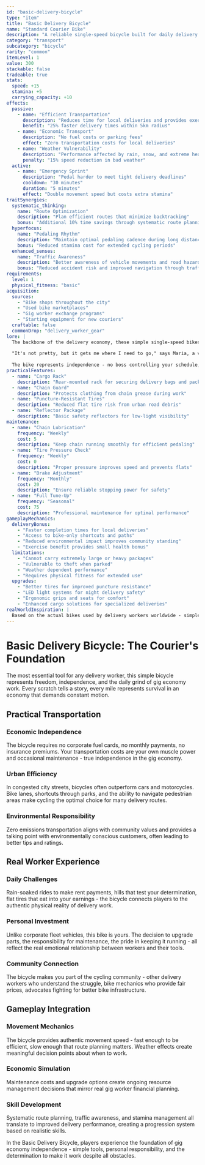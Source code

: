 ```yaml
---
id: "basic-delivery-bicycle"
type: "item"
title: "Basic Delivery Bicycle"
name: "Standard Courier Bike"
description: "A reliable single-speed bicycle built for daily delivery work with reinforced frame and cargo rack"
category: "transport"
subcategory: "bicycle"
rarity: "common"
itemLevel: 1
value: 300
stackable: false
tradeable: true
stats:
  speed: +15
  stamina: +5
  carrying_capacity: +10
effects:
  passive:
    - name: "Efficient Transportation"
      description: "Reduces time for local deliveries and provides exercise benefit"
      benefit: "25% faster delivery times within 5km radius"
    - name: "Economic Transport"
      description: "No fuel costs or parking fees"
      effect: "Zero transportation costs for local deliveries"
    - name: "Weather Vulnerability"
      description: "Performance affected by rain, snow, and extreme heat"
      penalty: "15% speed reduction in bad weather"
  active:
    - name: "Emergency Sprint"
      description: "Pedal harder to meet tight delivery deadlines"
      cooldown: "30 minutes"
      duration: "5 minutes"
      effect: "Double movement speed but costs extra stamina"
traitSynergies:
  systematic_thinking:
    name: "Route Optimization"
    description: "Plan efficient routes that minimize backtracking"
    bonus: "Additional 10% time savings through systematic route planning"
  hyperfocus:
    name: "Pedaling Rhythm"
    description: "Maintain optimal pedaling cadence during long distances"
    bonus: "Reduced stamina cost for extended cycling periods"
  enhanced_senses:
    name: "Traffic Awareness"
    description: "Better awareness of vehicle movements and road hazards"
    bonus: "Reduced accident risk and improved navigation through traffic"
requirements:
  level: 1
  physical_fitness: "basic"
acquisition:
  sources:
    - "Bike shops throughout the city"
    - "Used bike marketplaces"
    - "Gig worker exchange programs"
    - "Starting equipment for new couriers"
  craftable: false
  commonDrop: "delivery_worker_gear"
lore: |
  The backbone of the delivery economy, these simple single-speed bikes can be seen on every street corner. Built to withstand daily use, they're designed for reliability over speed or comfort. Most delivery workers customize theirs with additional lights, better seats, and cargo solutions.
  
  "It's not pretty, but it gets me where I need to go," says Maria, a veteran food delivery worker. "I've put thousands of kilometers on this bike, and it's still running. Can't say that about most cars in this city."
  
  The bike represents independence - no boss controlling your schedule, no gas prices eating your profits, no parking tickets draining your earnings. Just you, the road, and the next delivery.
practicalFeatures:
  - name: "Cargo Rack"
    description: "Rear-mounted rack for securing delivery bags and packages"
  - name: "Chain Guard"
    description: "Protects clothing from chain grease during work"
  - name: "Puncture-Resistant Tires"
    description: "Reduced flat tire risk from urban road debris"
  - name: "Reflector Package"
    description: "Basic safety reflectors for low-light visibility"
maintenance:
  - name: "Chain Lubrication"
    frequency: "Weekly"
    cost: 5
    description: "Keep chain running smoothly for efficient pedaling"
  - name: "Tire Pressure Check"
    frequency: "Weekly"
    cost: 0
    description: "Proper pressure improves speed and prevents flats"
  - name: "Brake Adjustment"
    frequency: "Monthly"
    cost: 20
    description: "Ensure reliable stopping power for safety"
  - name: "Full Tune-Up"
    frequency: "Seasonal"
    cost: 75
    description: "Professional maintenance for optimal performance"
gameplayMechanics:
  deliveryBonus:
    - "Faster completion times for local deliveries"
    - "Access to bike-only shortcuts and paths"
    - "Reduced environmental impact improves community standing"
    - "Exercise benefit provides small health bonus"
  limitations:
    - "Cannot carry extremely large or heavy packages"
    - "Vulnerable to theft when parked"
    - "Weather dependent performance"
    - "Requires physical fitness for extended use"
  upgrades:
    - "Better tires for improved puncture resistance"
    - "LED light systems for night delivery safety"
    - "Ergonomic grips and seats for comfort"
    - "Enhanced cargo solutions for specialized deliveries"
realWorldInspiration: |
  Based on the actual bikes used by delivery workers worldwide - simple, reliable, and built for the economic realities of gig work. The maintenance costs and practical considerations reflect real challenges faced by courier cyclists.
---
```


# Basic Delivery Bicycle: The Courier's Foundation

The most essential tool for any delivery worker, this simple bicycle represents freedom, independence, and the daily grind of gig economy work. Every scratch tells a story, every mile represents survival in an economy that demands constant motion.

## Practical Transportation

### Economic Independence
The bicycle requires no corporate fuel cards, no monthly payments, no insurance premiums. Your transportation costs are your own muscle power and occasional maintenance - true independence in the gig economy.

### Urban Efficiency
In congested city streets, bicycles often outperform cars and motorcycles. Bike lanes, shortcuts through parks, and the ability to navigate pedestrian areas make cycling the optimal choice for many delivery routes.

### Environmental Responsibility
Zero emissions transportation aligns with community values and provides a talking point with environmentally conscious customers, often leading to better tips and ratings.

## Real Worker Experience

### Daily Challenges
Rain-soaked rides to make rent payments, hills that test your determination, flat tires that eat into your earnings - the bicycle connects players to the authentic physical reality of delivery work.

### Personal Investment
Unlike corporate fleet vehicles, this bike is yours. The decision to upgrade parts, the responsibility for maintenance, the pride in keeping it running - all reflect the real emotional relationship between workers and their tools.

### Community Connection
The bicycle makes you part of the cycling community - other delivery workers who understand the struggle, bike mechanics who provide fair prices, advocates fighting for better bike infrastructure.

## Gameplay Integration

### Movement Mechanics
The bicycle provides authentic movement speed - fast enough to be efficient, slow enough that route planning matters. Weather effects create meaningful decision points about when to work.

### Economic Simulation
Maintenance costs and upgrade options create ongoing resource management decisions that mirror real gig worker financial planning.

### Skill Development
Systematic route planning, traffic awareness, and stamina management all translate to improved delivery performance, creating a progression system based on realistic skills.

In the Basic Delivery Bicycle, players experience the foundation of gig economy independence - simple tools, personal responsibility, and the determination to make it work despite all obstacles.